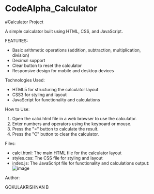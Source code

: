 # CodeAlpha_Calculator

#Calculator Project

A simple calculator built using HTML, CSS, and JavaScript.

FEATURES:

- Basic arithmetic operations (addition, subtraction, multiplication, division)
- Decimal support
- Clear button to reset the calculator
- Responsive design for mobile and desktop devices

Technologies Used:

- HTML5 for structuring the calculator layout
- CSS3 for styling and layout
- JavaScript for functionality and calculations

How to Use:

1. Open the calci.html file in a web browser to use the calculator.
2. Enter numbers and operators using the keyboard or mouse.
3. Press the "=" button to calculate the result.
4. Press the "C" button to clear the calculator.

Files:

- calci.html: The main HTML file for the calculator layout
- styles.css: The CSS file for styling and layout
- index.js: The JavaScript file for functionality and calculations
output:
![image](https://github.com/user-attachments/assets/0cdd63fc-7296-4f74-a69d-12fb664c9097)


Author:

GOKULAKRISHNAN B
